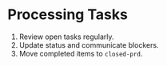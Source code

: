 # Processing Tasks

1. Review open tasks regularly.
2. Update status and communicate blockers.
3. Move completed items to `closed-prd`.

